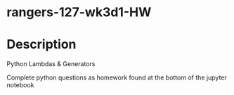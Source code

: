# rangers-127-wk3d1-HW


# Description
Python Lambdas & Generators

Complete python questions as homework found at the bottom of the jupyter notebook
